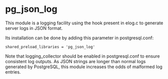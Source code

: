 # pg_json_log

This module is a logging facility using the hook present in elog.c to
generate server logs in JSON format.

Its installation can be done by adding this parameter in postgresql.conf:

```
shared_preload_libraries = 'pg_json_log'
```

Note that logging_collector should be enabled in postgresql.conf to
ensure consistent log outputs. As JSON strings are longer than normal
logs generated by PostgreSQL, this module increases the odds of malformed
log entries.
